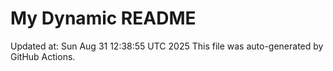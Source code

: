# My Dynamic README
Updated at: Sun Aug 31 12:38:55 UTC 2025
This file was auto-generated by GitHub Actions.
